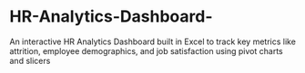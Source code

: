 # HR-Analytics-Dashboard-
An interactive HR Analytics Dashboard built in Excel to track key metrics like attrition, employee demographics, and job satisfaction using pivot charts and slicers

